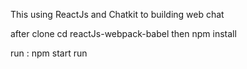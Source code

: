 This using ReactJs and Chatkit to building web chat

after clone
cd reactJs-webpack-babel then npm install

run : npm start run
